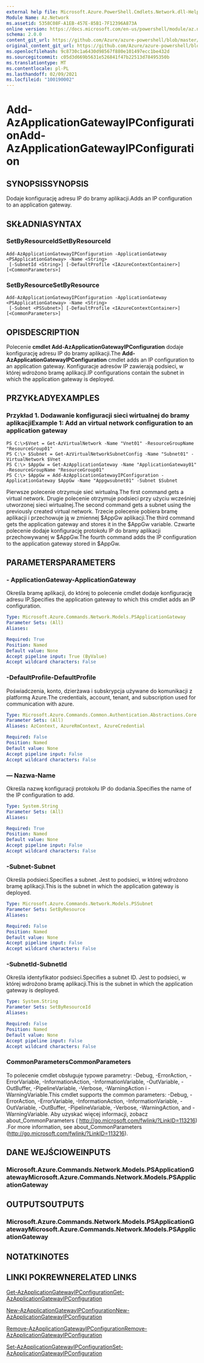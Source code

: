 ```yaml
---
external help file: Microsoft.Azure.PowerShell.Cmdlets.Network.dll-Help.xml
Module Name: Az.Network
ms.assetid: 5358C08F-A1EB-457E-85B1-7F12396A873A
online version: https://docs.microsoft.com/en-us/powershell/module/az.network/add-azapplicationgatewayipconfiguration
schema: 2.0.0
content_git_url: https://github.com/Azure/azure-powershell/blob/master/src/Network/Network/help/Add-AzApplicationGatewayIPConfiguration.md
original_content_git_url: https://github.com/Azure/azure-powershell/blob/master/src/Network/Network/help/Add-AzApplicationGatewayIPConfiguration.md
ms.openlocfilehash: 9c8730c1a6430d98567f880e101497ecc1be432d
ms.sourcegitcommit: c05d3d669b5631e526841f47b22513d78495350b
ms.translationtype: MT
ms.contentlocale: pl-PL
ms.lasthandoff: 02/09/2021
ms.locfileid: "100190002"
---
```

# <span data-ttu-id="eb21a-101">Add-AzApplicationGatewayIPConfiguration</span><span class="sxs-lookup"><span data-stu-id="eb21a-101">Add-AzApplicationGatewayIPConfiguration</span></span>

## <span data-ttu-id="eb21a-102">SYNOPSIS</span><span class="sxs-lookup"><span data-stu-id="eb21a-102">SYNOPSIS</span></span>
<span data-ttu-id="eb21a-103">Dodaje konfigurację adresu IP do bramy aplikacji.</span><span class="sxs-lookup"><span data-stu-id="eb21a-103">Adds an IP configuration to an application gateway.</span></span>

## <span data-ttu-id="eb21a-104">SKŁADNIA</span><span class="sxs-lookup"><span data-stu-id="eb21a-104">SYNTAX</span></span>

### <span data-ttu-id="eb21a-105">SetByResourceId</span><span class="sxs-lookup"><span data-stu-id="eb21a-105">SetByResourceId</span></span>
```
Add-AzApplicationGatewayIPConfiguration -ApplicationGateway <PSApplicationGateway> -Name <String>
 [-SubnetId <String>] [-DefaultProfile <IAzureContextContainer>] [<CommonParameters>]
```

### <span data-ttu-id="eb21a-106">SetByResource</span><span class="sxs-lookup"><span data-stu-id="eb21a-106">SetByResource</span></span>
```
Add-AzApplicationGatewayIPConfiguration -ApplicationGateway <PSApplicationGateway> -Name <String>
 [-Subnet <PSSubnet>] [-DefaultProfile <IAzureContextContainer>] [<CommonParameters>]
```

## <span data-ttu-id="eb21a-107">OPIS</span><span class="sxs-lookup"><span data-stu-id="eb21a-107">DESCRIPTION</span></span>
<span data-ttu-id="eb21a-108">Polecenie **cmdlet Add-AzApplicationGatewayIPConfiguration** dodaje konfigurację adresu IP do bramy aplikacji.</span><span class="sxs-lookup"><span data-stu-id="eb21a-108">The **Add-AzApplicationGatewayIPConfiguration** cmdlet adds an IP configuration to an application gateway.</span></span>
<span data-ttu-id="eb21a-109">Konfiguracje adresów IP zawierają podsieci, w której wdrożono bramę aplikacji.</span><span class="sxs-lookup"><span data-stu-id="eb21a-109">IP configurations contain the subnet in which the application gateway is deployed.</span></span>

## <span data-ttu-id="eb21a-110">PRZYKŁADY</span><span class="sxs-lookup"><span data-stu-id="eb21a-110">EXAMPLES</span></span>

### <span data-ttu-id="eb21a-111">Przykład 1. Dodawanie konfiguracji sieci wirtualnej do bramy aplikacji</span><span class="sxs-lookup"><span data-stu-id="eb21a-111">Example 1: Add an virtual network configuration to an application gateway</span></span>
```
PS C:\>$Vnet = Get-AzVirtualNetwork -Name "Vnet01" -ResourceGroupName "ResourceGroup01"
PS C:\> $Subnet = Get-AzVirtualNetworkSubnetConfig -Name "Subnet01" -VirtualNetwork $Vnet 
PS C:\> $AppGw = Get-AzApplicationGateway -Name "ApplicationGateway01" -ResourceGroupName "ResourceGroup01"
PS C:\> $AppGw = Add-AzApplicationGatewayIPConfiguration -ApplicationGateway $AppGw -Name "Appgwsubnet01" -Subnet $Subnet
```

<span data-ttu-id="eb21a-112">Pierwsze polecenie otrzymuje sieć wirtualną.</span><span class="sxs-lookup"><span data-stu-id="eb21a-112">The first command gets a virtual network.</span></span>
<span data-ttu-id="eb21a-113">Drugie polecenie otrzymuje podsieci przy użyciu wcześniej utworzonej sieci wirtualnej.</span><span class="sxs-lookup"><span data-stu-id="eb21a-113">The second command gets a subnet using the previously created virtual network.</span></span>
<span data-ttu-id="eb21a-114">Trzecie polecenie pobiera bramę aplikacji i przechowuje ją w zmiennej $AppGw aplikacji.</span><span class="sxs-lookup"><span data-stu-id="eb21a-114">The third command gets the application gateway and stores it in the $AppGw variable.</span></span>
<span data-ttu-id="eb21a-115">Czwarte polecenie dodaje konfigurację protokołu IP do bramy aplikacji przechowywanej w $AppGw.</span><span class="sxs-lookup"><span data-stu-id="eb21a-115">The fourth command adds the IP configuration to the application gateway stored in $AppGw.</span></span>

## <span data-ttu-id="eb21a-116">PARAMETERS</span><span class="sxs-lookup"><span data-stu-id="eb21a-116">PARAMETERS</span></span>

### <span data-ttu-id="eb21a-117">- ApplicationGateway</span><span class="sxs-lookup"><span data-stu-id="eb21a-117">-ApplicationGateway</span></span>
<span data-ttu-id="eb21a-118">Określa bramę aplikacji, do której to polecenie cmdlet dodaje konfigurację adresu IP.</span><span class="sxs-lookup"><span data-stu-id="eb21a-118">Specifies the application gateway to which this cmdlet adds an IP configuration.</span></span>

```yaml
Type: Microsoft.Azure.Commands.Network.Models.PSApplicationGateway
Parameter Sets: (All)
Aliases:

Required: True
Position: Named
Default value: None
Accept pipeline input: True (ByValue)
Accept wildcard characters: False
```

### <span data-ttu-id="eb21a-119">-DefaultProfile</span><span class="sxs-lookup"><span data-stu-id="eb21a-119">-DefaultProfile</span></span>
<span data-ttu-id="eb21a-120">Poświadczenia, konto, dzierżawa i subskrypcja używane do komunikacji z platformą Azure.</span><span class="sxs-lookup"><span data-stu-id="eb21a-120">The credentials, account, tenant, and subscription used for communication with azure.</span></span>

```yaml
Type: Microsoft.Azure.Commands.Common.Authentication.Abstractions.Core.IAzureContextContainer
Parameter Sets: (All)
Aliases: AzContext, AzureRmContext, AzureCredential

Required: False
Position: Named
Default value: None
Accept pipeline input: False
Accept wildcard characters: False
```

### <span data-ttu-id="eb21a-121">— Nazwa</span><span class="sxs-lookup"><span data-stu-id="eb21a-121">-Name</span></span>
<span data-ttu-id="eb21a-122">Określa nazwę konfiguracji protokołu IP do dodania.</span><span class="sxs-lookup"><span data-stu-id="eb21a-122">Specifies the name of the IP configuration to add.</span></span>

```yaml
Type: System.String
Parameter Sets: (All)
Aliases:

Required: True
Position: Named
Default value: None
Accept pipeline input: False
Accept wildcard characters: False
```

### <span data-ttu-id="eb21a-123">-Subnet</span><span class="sxs-lookup"><span data-stu-id="eb21a-123">-Subnet</span></span>
<span data-ttu-id="eb21a-124">Określa podsieci.</span><span class="sxs-lookup"><span data-stu-id="eb21a-124">Specifies a subnet.</span></span>
<span data-ttu-id="eb21a-125">Jest to podsieci, w której wdrożono bramę aplikacji.</span><span class="sxs-lookup"><span data-stu-id="eb21a-125">This is the subnet in which the application gateway is deployed.</span></span>

```yaml
Type: Microsoft.Azure.Commands.Network.Models.PSSubnet
Parameter Sets: SetByResource
Aliases:

Required: False
Position: Named
Default value: None
Accept pipeline input: False
Accept wildcard characters: False
```

### <span data-ttu-id="eb21a-126">-SubnetId</span><span class="sxs-lookup"><span data-stu-id="eb21a-126">-SubnetId</span></span>
<span data-ttu-id="eb21a-127">Określa identyfikator podsieci.</span><span class="sxs-lookup"><span data-stu-id="eb21a-127">Specifies a subnet ID.</span></span>
<span data-ttu-id="eb21a-128">Jest to podsieci, w której wdrożono bramę aplikacji.</span><span class="sxs-lookup"><span data-stu-id="eb21a-128">This is the subnet in which the application gateway is deployed.</span></span>

```yaml
Type: System.String
Parameter Sets: SetByResourceId
Aliases:

Required: False
Position: Named
Default value: None
Accept pipeline input: False
Accept wildcard characters: False
```

### <span data-ttu-id="eb21a-129">CommonParameters</span><span class="sxs-lookup"><span data-stu-id="eb21a-129">CommonParameters</span></span>
<span data-ttu-id="eb21a-130">To polecenie cmdlet obsługuje typowe parametry: -Debug, -ErrorAction, -ErrorVariable, -InformationAction, -InformationVariable, -OutVariable, -OutBuffer, -PipelineVariable, -Verbose, -WarningAction i -WarningVariable.</span><span class="sxs-lookup"><span data-stu-id="eb21a-130">This cmdlet supports the common parameters: -Debug, -ErrorAction, -ErrorVariable, -InformationAction, -InformationVariable, -OutVariable, -OutBuffer, -PipelineVariable, -Verbose, -WarningAction, and -WarningVariable.</span></span> <span data-ttu-id="eb21a-131">Aby uzyskać więcej informacji, zobacz about_CommonParameters ( http://go.microsoft.com/fwlink/?LinkID=113216) .</span><span class="sxs-lookup"><span data-stu-id="eb21a-131">For more information, see about_CommonParameters (http://go.microsoft.com/fwlink/?LinkID=113216).</span></span>

## <span data-ttu-id="eb21a-132">DANE WEJŚCIOWE</span><span class="sxs-lookup"><span data-stu-id="eb21a-132">INPUTS</span></span>

### <span data-ttu-id="eb21a-133">Microsoft.Azure.Commands.Network.Models.PSApplicationGateway</span><span class="sxs-lookup"><span data-stu-id="eb21a-133">Microsoft.Azure.Commands.Network.Models.PSApplicationGateway</span></span>

## <span data-ttu-id="eb21a-134">OUTPUTS</span><span class="sxs-lookup"><span data-stu-id="eb21a-134">OUTPUTS</span></span>

### <span data-ttu-id="eb21a-135">Microsoft.Azure.Commands.Network.Models.PSApplicationGateway</span><span class="sxs-lookup"><span data-stu-id="eb21a-135">Microsoft.Azure.Commands.Network.Models.PSApplicationGateway</span></span>

## <span data-ttu-id="eb21a-136">NOTATKI</span><span class="sxs-lookup"><span data-stu-id="eb21a-136">NOTES</span></span>

## <span data-ttu-id="eb21a-137">LINKI POKREWNE</span><span class="sxs-lookup"><span data-stu-id="eb21a-137">RELATED LINKS</span></span>

[<span data-ttu-id="eb21a-138">Get-AzApplicationGatewayIPConfiguration</span><span class="sxs-lookup"><span data-stu-id="eb21a-138">Get-AzApplicationGatewayIPConfiguration</span></span>](./Get-AzApplicationGatewayIPConfiguration.md)

[<span data-ttu-id="eb21a-139">New-AzApplicationGatewayIPConfiguration</span><span class="sxs-lookup"><span data-stu-id="eb21a-139">New-AzApplicationGatewayIPConfiguration</span></span>](./New-AzApplicationGatewayIPConfiguration.md)

[<span data-ttu-id="eb21a-140">Remove-AzApplicationGatewayIPConfiguration</span><span class="sxs-lookup"><span data-stu-id="eb21a-140">Remove-AzApplicationGatewayIPConfiguration</span></span>](./Remove-AzApplicationGatewayIPConfiguration.md)

[<span data-ttu-id="eb21a-141">Set-AzApplicationGatewayIPConfiguration</span><span class="sxs-lookup"><span data-stu-id="eb21a-141">Set-AzApplicationGatewayIPConfiguration</span></span>](./Set-AzApplicationGatewayIPConfiguration.md)


